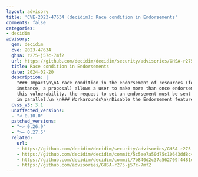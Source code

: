 ```yaml
---
layout: advisory
title: 'CVE-2023-47634 (decidim): Race condition in Endorsements'
comments: false
categories:
- decidim
advisory:
  gem: decidim
  cve: 2023-47634
  ghsa: r275-j57c-7mf2
  url: https://github.com/decidim/decidim/security/advisories/GHSA-r275-j57c-7mf2
  title: Race condition in Endorsements
  date: 2024-02-20
  description: |
    "### Impact\n\nA race condition in the endorsement of resources (for
    instance, a proposal) allows a user to make more than once endorsement.\n\nTo exploit
    this vulnerability, the request to set an endorsement must be sent several times
    in parallel.\n \n### Workarounds\n\nDisable the Endorsement feature in the components. "
  cvss_v3: 3.1
  unaffected_versions:
  - "< 0.10.0"
  patched_versions:
  - "~> 0.26.9"
  - ">= 0.27.5"
  related:
    url:
    - https://github.com/decidim/decidim/security/advisories/GHSA-r275-j57c-7mf2
    - https://github.com/decidim/decidim/commit/5c5ee7a50d75c10643dd8c495e2517641e4d74db
    - https://github.com/decidim/decidim/commit/7b840d2c37a562709f4481db644d8c43add28536
    - https://github.com/advisories/GHSA-r275-j57c-7mf2
---
```

